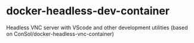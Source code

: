 # docker-headless-dev-container
Headless VNC server with VScode and other development utilities (based on ConSol/docker-headless-vnc-container)
